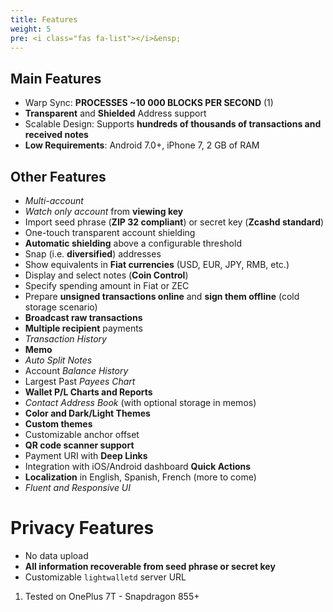 ```yaml
---
title: Features
weight: 5
pre: <i class="fas fa-list"></i>&ensp;
---
```


## Main Features

- Warp Sync: **PROCESSES ~10 000 BLOCKS PER SECOND** (1) 
- **Transparent** and **Shielded** Address support
- Scalable Design: Supports **hundreds of thousands of transactions and received notes**
- **Low Requirements**: Android 7.0+, iPhone 7, 2 GB of RAM

## Other Features

- *Multi-account*
- *Watch only account* from **viewing key**
- Import seed phrase (**ZIP 32 compliant**) or secret key (**Zcashd standard**)
- One-touch transparent account shielding
- **Automatic shielding** above a configurable threshold
- Snap (i.e. **diversified**) addresses 
- Show equivalents in **Fiat currencies** (USD, EUR, JPY, RMB, etc.)
- Display and select notes (**Coin Control**)
- Specify spending amount in Fiat or ZEC
- Prepare **unsigned transactions online** and **sign them offline** (cold storage scenario)
- **Broadcast raw transactions**
- **Multiple recipient** payments
- *Transaction History*
- **Memo**
- *Auto Split Notes*
- Account *Balance History*
- Largest Past *Payees Chart*
- **Wallet P/L Charts and Reports**
- *Contact Address Book* (with optional storage in memos)
- **Color and Dark/Light Themes**
- **Custom themes**
- Customizable anchor offset
- **QR code scanner support**
- Payment URI with **Deep Links**
- Integration with iOS/Android dashboard **Quick Actions**
- **Localization** in English, Spanish, French (more to come)
- *Fluent and Responsive UI*

# Privacy Features

- No data upload
- **All information recoverable from seed phrase or secret key**
- Customizable `lightwalletd` server URL

1. Tested on OnePlus 7T - Snapdragon 855+

